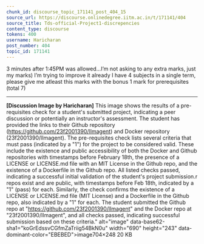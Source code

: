 ```yaml
---
chunk_id: discourse_topic_171141_post_404_15
source_url: https://discourse.onlinedegree.iitm.ac.in/t/171141/404
source_title: Tds-official-Project1-discrepencies
content_type: discourse
tokens: 400
username: Haricharan
post_number: 404
topic_id: 171141
---
```


 3 minutes after 1:45PM was allowed…I’m not asking to any extra marks, just my marks) I’m trying to improve it already I have 4 subjects in a single term, please give me atleast this marks with the bonus 1 mark for prerequisites (total 7)

---

**[Discussion Image by Haricharan]** This image shows the results of a pre-requisites check for a student's submitted project, indicating a peer discussion or potentially an instructor's assessment. The student has provided the links to their Github repository (https://github.com/23f2001390/lImagent) and Docker repository (23f2001390/lImagent). The pre-requisites check lists several criteria that must pass (indicated by a "1") for the project to be considered valid. These include the existence and public accessibility of both the Docker and Github repositories with timestamps before February 18th, the presence of a LICENSE or LICENSE.md file with an MIT License in the Github repo, and the existence of a Dockerfile in the Github repo. All listed checks passed, indicating a successful initial validation of the student's project submission.r repos exist and are public, with timestamps before Feb 18th, indicated by a "1" (pass) for each. Similarly, the check confirms the existence of a LICENSE or LICENSE.md file (MIT License) and a Dockerfile in the Github repo, also indicated by a "1" for each. The student submitted the Github repo at "https://github.com/23f2001390/lImagent" and the Docker repo at "23f2001390/lImagent", and all checks passed, indicating successful submission based on these criteria." alt="image" data-base62-sha1="koGrEdssvCGfmZaTriig54BkN0u" width="690" height="243" data-dominant-color="EBEBED">image704×248 20 KB
